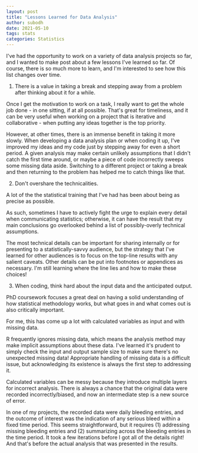 ```yaml
---
layout: post
title: "Lessons Learned for Data Analysis"
author: subodh
date: 2021-05-10
tags: stats
categories: Statistics
---
```

    
I've had the opportunity to work on a variety of data analysis projects so far, and I wanted to make post about a few lessons I've learned so far. Of course, there is so much more to learn, and I'm interested to see how this list changes over time.

1. There is a value in taking a break and stepping away from a problem after thinking about it for a while.

Once I get the motivation to work on a task, I really want to get the whole job done - in one sitting, if at all possible. That's great for timeliness, and it can be very useful when working on a project that is iterative and collaborative - when putting any ideas together is the top priority.

However, at other times, there is an immense benefit in taking it more slowly. When developing a data analysis plan or when coding it up, I've improved my ideas and my code just by stepping away for even a short period. A given analysis may make certain unlikely assumptions that I didn't catch the first time around, or maybe a piece of code incorrectly sweeps some missing data aside. Switching to a different project or taking a break and then returning to the problem has helped me to catch things like that.

2. Don't overshare the technicalities.

A lot of the the statistical training that I've had has been about being as precise as possible. 

As such, sometimes I have to actively fight the urge to explain every detail when communicating statistics; otherwise, it can have the result that my main conclusions go overlooked behind a list of possibly-overly technical assumptions.

The most technical details can be important for sharing internally or for presenting to a statistically-savvy audience, but the strategy that I've learned for other audiences is to focus on the top-line results with any salient caveats. Other details can be put into footnotes or appendices as necessary. I'm still learning where the line lies and how to make these choices!

3. When coding, think hard about the input data and the anticipated output.

PhD coursework focuses a great deal on having a solid understanding of how statistical methodology works, but what goes in and what comes out is also critically important.

For me, this has come up a lot with calculated variables as input and with missing data. 

R frequently ignores missing data, which means the analysis method may make implicit assumptions about these data. I've learned it's prudent to simply check the input and output sample size to make sure there's no unexpected missing data! Appropriate handling of missing data is a difficult issue, but acknowledging its existence is always the first step to addressing it.

Calculated variables can be messy because they introduce multiple layers for incorrect analysis. There is always a chance that the original data were recorded incorrectly/biased, and now an intermediate step is a new source of error. 

In one of my projects, the recorded data were daily bleeding entries, and the outcome of interest was the indication of any serious bleed within a fixed time period. This seems straightforward, but it requires (1) addressing missing bleeding entries and (2) summarizing across the bleeding entries in the time period. It took a few iterations before I got all of the details right! And that's before the actual analysis that was presented in the results.


